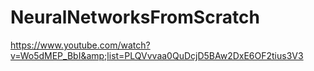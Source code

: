 # NeuralNetworksFromScratch
https://www.youtube.com/watch?v=Wo5dMEP_BbI&amp;list=PLQVvvaa0QuDcjD5BAw2DxE6OF2tius3V3
